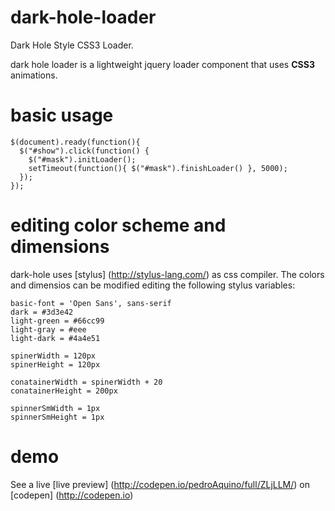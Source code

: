 # dark-hole-loader
Dark Hole Style CSS3 Loader.

dark hole loader is a lightweight jquery loader component that uses **CSS3** animations.

# basic usage
```
$(document).ready(function(){
  $("#show").click(function() {
    $("#mask").initLoader();
    setTimeout(function(){ $("#mask").finishLoader() }, 5000);
  });
});
```
# editing color scheme and dimensions

dark-hole uses [stylus] (http://stylus-lang.com/) as css compiler. The colors and dimensios can be modified editing the following stylus variables:

```
basic-font = 'Open Sans', sans-serif
dark = #3d3e42
light-green = #66cc99
light-gray = #eee
light-dark = #4a4e51

spinerWidth = 120px
spinerHeight = 120px

conatainerWidth = spinerWidth + 20
conatainerHeight = 200px

spinnerSmWidth = 1px
spinnerSmHeight = 1px
```

# demo
See a live [live preview] (http://codepen.io/pedroAquino/full/ZLjLLM/) on [codepen] (http://codepen.io)
